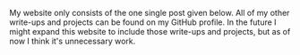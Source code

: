 My website only consists of the one single post given below. All of my other write-ups and projects can be found on my GitHub profile. In the future I might expand this website to include those write-ups and projects, but as of now I think it's unnecessary work.

